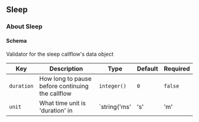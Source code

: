 ## Sleep

### About Sleep

#### Schema

Validator for the sleep callflow's data object



Key | Description | Type | Default | Required
--- | ----------- | ---- | ------- | --------
`duration` | How long to pause before continuing the callflow | `integer()` | `0` | `false`
`unit` | What time unit is 'duration' in | `string('ms' | 's' | 'm' | 'h')` | `s` | `false`



